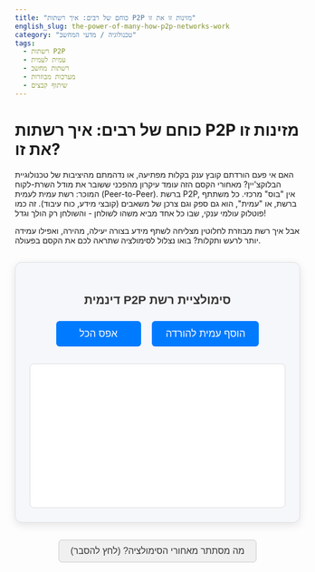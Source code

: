 ```yaml
---
title: "כוחם של רבים: איך רשתות P2P מזינות זו את זו"
english_slug: the-power-of-many-how-p2p-networks-work
category: "טכנולוגיה / מדעי המחשב"
tags:
  - רשתות P2P
  - עמית לעמית
  - רשתות מחשב
  - מערכות מבוזרות
  - שיתוף קבצים
---
```

# כוחם של רבים: איך רשתות P2P מזינות זו את זו?

האם אי פעם הורדתם קובץ ענק בקלות מפתיעה, או נדהמתם מהיציבות של טכנולוגיית הבלוקצ'יין? מאחורי הקסם הזה עומד עיקרון מהפכני ששובר את מודל השרת-לקוח המוכר: רשת עמית לעמית (Peer-to-Peer). ברשת P2P, אין "בוס" מרכזי. כל משתתף ברשת, או "עמית", הוא גם ספק וגם צרכן של משאבים (קובצי מידע, כוח עיבוד). זה כמו פוטלוק עולמי ענקי, שבו כל אחד מביא משהו לשולחן - והשולחן רק הולך וגדל!

אבל איך רשת מבוזרת לחלוטין מצליחה לשתף מידע בצורה יעילה, מהירה, ואפילו עמידה יותר לרעש ותקלות? בואו נצלול לסימולציה שתראה לכם את הקסם בפעולה.

<div id="p2p-app-container">
    <h2>סימולציית רשת P2P דינמית</h2>
    <div class="controls">
        <button id="add-peer-btn">הוסף עמית להורדה</button>
        <button id="start-download-btn" style="display: none;">התחל הורדת קובץ</button>
        <button id="reset-btn">אפס הכל</button>
    </div>
    <div id="network-area">
        <!-- SVG for network visualization -->
        <svg id="p2p-network-svg" width="800" height="450" viewBox="0 0 800 450" preserveAspectRatio="xMidYMid meet"></svg>
    </div>
    <div id="download-status" style="display: none; margin-top: 20px;">
        <h3>סטטוס הורדה לעמית החדש:</h3>
        <div id="parts-container">
            <!-- File parts visualization -->
        </div>
        <div id="progress-bar-container">
            <div id="progress-bar">0%</div>
        </div>
         <p id="download-message" style="text-align: center; font-weight: bold; min-height: 1.2em;"></p>
    </div>
</div>

<style>
#p2p-app-container {
    font-family: 'Arial', sans-serif;
    border: 1px solid #e0e0e0;
    padding: 25px;
    border-radius: 12px;
    max-width: 850px;
    margin: 30px auto;
    background-color: #f5f7fa;
    box-shadow: 0 4px 15px rgba(0, 0, 0, 0.1);
    direction: rtl; /* Ensure RTL layout */
    text-align: right; /* Align text right */
}

#p2p-app-container h2 {
    text-align: center;
    color: #333;
    margin-bottom: 25px;
}

.controls {
    margin-bottom: 30px;
    text-align: center;
}

.controls button {
    padding: 12px 24px;
    margin: 0 8px;
    cursor: pointer;
    border: none;
    border-radius: 6px;
    background-color: #007bff;
    color: white;
    font-size: 1.1rem;
    transition: background-color 0.3s ease, transform 0.1s ease;
    min-width: 150px; /* Ensure consistent button width */
}

.controls button:hover {
    background-color: #0056b3;
}

.controls button:active {
    transform: scale(0.98);
}

.controls button:disabled {
    background-color: #cccccc;
    cursor: not-allowed;
}

#network-area {
    position: relative;
    border: 1px solid #ddd;
    background-color: #ffffff;
    border-radius: 8px;
    overflow: hidden; /* Hide potential overflow from SVG animations */
}

#p2p-network-svg {
    display: block; /* Remove extra space below SVG */
}

.node {
    fill: #a0d9ff; /* Default peer - light blue */
    stroke: #4a90e2; /* Blue border */
    stroke-width: 2;
    cursor: pointer;
    transition: fill 0.3s ease, stroke 0.3s ease, transform 0.3s ease;
}

.node.seed {
    fill: #ffebb2; /* Seed peer - light orange */
    stroke: #f5a623; /* Orange border */
}

.node.downloader {
    fill: #c3e6cb; /* Downloader peer - light green */
    stroke: #5cb85c; /* Green border */
    stroke-width: 3; /* Thicker border for emphasis */
}

.node.active {
    /* Pulse effect for nodes actively involved in a transfer */
    animation: pulse 1s infinite alternate;
}

@keyframes pulse {
    from { transform: scale(1); }
    to { transform: scale(1.05); }
}


.node-label {
    text-anchor: middle;
    dominant-baseline: central;
    font-size: 11px; /* Slightly smaller font */
    fill: #333; /* Darker text */
    user-select: none;
    pointer-events: none; /* Allow clicking through text to the circle */
    font-weight: bold;
}

.link {
    stroke: #999;
    stroke-width: 1.5; /* Slightly thicker links */
     transition: stroke 0.3s ease, stroke-width 0.3s ease;
}

.link.transferring {
    stroke: #ff4d4d; /* Red/orange color for active transfer */
    stroke-width: 3;
    /* Dashed line animation */
    stroke-dasharray: 8, 4;
    animation: dash 1s linear infinite;
}

@keyframes dash {
    from { stroke-dashoffset: 12; }
    to { stroke-dashoffset: 0; }
}


#download-status {
     margin-top: 25px;
     padding-top: 20px;
     border-top: 1px dashed #ccc;
     text-align: center;
}

#download-status h3 {
    color: #333;
    margin-bottom: 15px;
}

#parts-container {
    display: flex;
    flex-wrap: wrap;
    justify-content: center; /* Center the parts */
    gap: 4px; /* Smaller gap */
    margin-top: 10px;
    padding: 10px;
    background-color: #ffffff;
    border: 1px solid #e0e0e0;
    border-radius: 8px;
    min-height: 40px; /* Give it some base height */
}

.file-part {
    width: 24px; /* Slightly larger squares */
    height: 24px;
    background-color: #eee;
    border: 1px solid #ccc;
    box-sizing: border-box;
    display: flex;
    align-items: center;
    justify-content: center;
    font-size: 10px;
    color: #555;
    position: relative;
    border-radius: 4px; /* Slightly rounded corners */
    transition: background-color 0.5s ease; /* Smooth color change */
}

.file-part.available {
    background-color: #e6f7ff; /* Lighter blue for available */
}

.file-part.downloading {
    background-color: #ffecb3; /* Yellowish for downloading */
    color: #333;
    font-weight: bold;
    /* Add a small animation? */
    animation: pulse-part 0.8s infinite alternate;
}

@keyframes pulse-part {
    from { transform: scale(1); }
    to { transform: scale(1.1); }
}


.file-part.downloaded {
    background-color: #81c784; /* Muted green for downloaded */
    color: white;
    font-weight: bold;
}

#progress-bar-container {
    width: 80%; /* Make progress bar narrower */
    background-color: #e0e0e0;
    border-radius: 10px;
    margin: 20px auto 10px auto; /* Center and add margin */
    overflow: hidden; /* Ensure bar stays within container */
    height: 25px; /* Taller progress bar */
}

#progress-bar {
    width: 0%;
    height: 100%;
    background-color: #4CAF50;
    text-align: center;
    line-height: 25px; /* Center text vertically */
    color: white;
    font-weight: bold;
    transition: width 0.5s ease; /* Smooth progress bar movement */
}

#download-message {
    color: #555;
    font-size: 1em;
    margin-top: 10px;
    min-height: 1.2em; /* Reserve space to prevent layout shifts */
}

#toggle-explanation-btn {
    display: block;
    margin: 30px auto;
    padding: 10px 20px;
    cursor: pointer;
    border: 1px solid #ccc;
    border-radius: 6px;
    background-color: #f0f0f0;
    color: #333;
    font-size: 1rem;
    transition: background-color 0.3s ease;
}

#toggle-explanation-btn:hover {
    background-color: #e0e0e0;
}


#explanation-section {
    margin-top: 25px;
    padding-top: 20px;
    border-top: 1px dashed #ccc;
    direction: rtl; /* Ensure RTL layout */
    text-align: right; /* Align text right */
}

#explanation-section h2,
#explanation-section h3 {
    color: #333;
    margin-bottom: 15px;
    text-align: right;
}

#explanation-section p,
#explanation-section ul {
    color: #555;
    line-height: 1.6;
    margin-bottom: 15px;
}

#explanation-section ul {
    padding-right: 20px; /* Indent list items */
}

#explanation-section li {
    margin-bottom: 8px;
}

</style>

<button id="toggle-explanation-btn" style="display: block; margin: 20px auto; padding: 10px 20px; cursor: pointer;">מה מסתתר מאחורי הסימולציה? (לחץ להסבר)</button>

<div id="explanation-section" style="display: none;">
    <h2>מהי רשת P2P ולמה היא כל כך מיוחדת?</h2>

    <p>דמיינו שאתם רוצים להוריד קובץ גדול. במודל השרת-לקוח המסורתי, הייתם מתחברים לשרת אחד מרכזי, וכל העומס של העלאת הקובץ לכל המשתמשים נופל עליו. אם יש יותר מדי מורידים, השרת נחנק, וההורדה איטית או נכשלת.</p>

    <h3>רשת P2P: כולם עוזרים לכולם</h3>
    <p>ברשת P2P, המצב שונה לחלוטין. כל עמית (Peer) שמוריד חלק מקובץ, הופך מיד גם ל"מקור" (Seeder) עבור החלק הזה עבור עמיתים אחרים. ככל שיותר אנשים מורידים, כך יש יותר מקורות, והרשת הופכת לחזקה ומהירה יותר! במקום עומס על נקודה אחת, העומס מתפזר על פני כל הרשת. זה עיקרון "כוחם של רבים" במיטבו.</p>

    <p>בסימולציה שלנו, ה"עמית המזרע" (Seed) הוא העמית הראשון שיש לו את הקובץ בשלמותו. שאר העמיתים מתחילים עם חלקים אקראיים או כלום, ועם הזמן כולם מורידים ומעלים זה לזה, עד שלעמית החדש (הירוק) יש את כל החלקים.</p>

    <h3>איך עמיתים מוצאים חלקים?</h3>
    <p>ברשת P2P אמיתית יש מנגנוני חיפוש מורכבים (כמו DHT - Distributed Hash Table) שעוזרים לעמית למצוא מי מחזיק בחלקים שהוא צריך. בסימולציה שלנו, העמית החדש פשוט "שואל" את העמיתים אליהם הוא מחובר אם יש להם חלקים חסרים לו. אם יש להם, מתבצעת הורדה. אם לא, הם יכולים לשאול את החברים שלהם וכן הלאה (בסימולציה שלנו החיפוש פשוט יותר ומגיע מהעמיתים המחוברים ישירות).</p>

    <h3>סוגי רשתות P2P (בקצרה):</h3>
    <ul>
        <li>**מובנות (Structured):** יש סדר מסוים, קל למצוא דברים.</li>
        <li>**לא מובנות (Unstructured):** כאוס יחסית, קשה יותר למצוא, אבל עמיד יותר לשינויים.</li>
        <li>**היברידיות:** משלבות שרת מרכזי (לדברים כמו חיפוש ראשוני) עם העברת מידע P2P.</li>
    </ul>

    <h3>למה P2P מנצחת?</h3>
    <ul>
        <li>**סקלאביליות מטורפת:** ככל שגדלה, היא רק נהיית טובה יותר!</li>
        <li>**עמידות:** אין שרת מרכזי שקל להפיל. המידע מפוזר.</li>
        <li>**עלויות נמוכות:** פחות תלויים בשרתים יקרים להעברת נתונים.</li>
    </ul>

    <h3>איפה פוגשים P2P בחיים?</h3>
    <p>הכי מוכר זה שיתוף קבצים (BitTorrent), אבל גם בלוקצ'יין (כמו בביטקוין ואת'ריום), חלק משירותי שיחות וידאו וקול, ופרויקטים של מחשוב מבוזר מבוססים על העקרונות האלה.</p>
    <p>אז בפעם הבאה שאתם מורידים משהו ברשת P2P, זכרו שאתם חלק מרשת גלובלית שבה כולם עוזרים לכולם, יוצרים יחד משהו חזק ועמיד הרבה יותר מכל שרת בודד!</p>
</div>

<script>
document.addEventListener('DOMContentLoaded', () => {
    const svg = document.getElementById('p2p-network-svg');
    const addPeerBtn = document.getElementById('add-peer-btn');
    const startDownloadBtn = document.getElementById('start-download-btn');
    const resetBtn = document.getElementById('reset-btn');
    const downloadStatusDiv = document.getElementById('download-status');
    const partsContainer = document.getElementById('parts-container');
    const progressBar = document.getElementById('progress-bar');
    const downloadMessage = document.getElementById('download-message');
    const toggleExplanationBtn = document.getElementById('toggle-explanation-btn');
    const explanationSection = document.getElementById('explanation-section');

    const SVG_WIDTH = 800;
    const SVG_HEIGHT = 450; // Increased height slightly
    const NODE_RADIUS = 18; // Slightly larger nodes
    const FILE_SIZE_PARTS = 25; // Split file into 25 parts for finer granularity
    const INITIAL_PEERS = 5; // More initial peers
    const MAX_CONNECTIONS_PER_PEER = 5; // More connections
    const SIMULATION_SPEED = 200; // Interval speed in ms for simulation ticks
    const DOWNLOAD_PART_TIME_MS = 1500; // Simulate 1.5 sec per part download

    let nodes = [];
    let links = [];
    let nodeIdCounter = 0;
    let downloaderNode = null;
    let filePartsState = []; // State for the downloader node [0: missing, 1: downloading, 2: downloaded]
    let activeDownloads = new Map(); // Map: partIndex -> { sourcePeerId, endTime, linkElement }
    let simulationInterval = null;

    // --- Network Simulation Logic ---

    // Helper function to get a random position avoiding overlap slightly
    function getRandomPosition(existingNodes) {
        let x, y, attempts = 0;
        const minDistance = NODE_RADIUS * 3; // Minimum distance between nodes
        do {
            x = Math.random() * (SVG_WIDTH - NODE_RADIUS * 2) + NODE_RADIUS;
            y = Math.random() * (SVG_HEIGHT - NODE_RADIUS * 2) + NODE_RADIUS;
            attempts++;
        } while (attempts < 100 && existingNodes.some(node => {
            const dx = x - node.x;
            const dy = y - node.y;
            return Math.sqrt(dx * dx + dy * dy) < minDistance;
        }));
        return { x, y };
    }


    function createNode(x, y, isSeed = false) {
        const id = `peer-${nodeIdCounter++}`;
        const node = {
            id: id,
            x: x,
            y: y,
            isSeed: isSeed,
            fileParts: [], // Parts this peer has (indices 0 to FILE_SIZE_PARTS-1)
            connections: new Set(), // IDs of connected peers
            displayElement: null, // SVG circle element
            labelElement: null // SVG text element
        };
        nodes.push(node);
        return node;
    }

    function addLink(node1, node2) {
        if (node1.id === node2.id) return false;
        const linkId = `${node1.id}-${node2.id}`;
        const reverseLinkId = `${node2.id}-${node1.id}`;
        // Avoid duplicate links and self-connection
        if (links.some(l => l.id === linkId || l.id === reverseLinkId)) return false;

         // Also prevent connecting if either node has reached max connections
         if (node1.connections.size >= MAX_CONNECTIONS_PER_PEER || node2.connections.size >= MAX_CONNECTIONS_PER_PEER) {
            return false;
         }


        links.push({
            id: linkId,
            source: node1.id,
            target: node2.id
        });
        node1.connections.add(node2.id);
        node2.connections.add(node1.id);
        return true;
    }

     // Helper to add a random connection
    function addRandomConnection(node) {
        const possiblePeers = nodes.filter(n => n.id !== node.id && !node.connections.has(n.id) && n.connections.size < MAX_CONNECTIONS_PER_PEER);
        if (possiblePeers.length > 0) {
            const targetNode = possiblePeers[Math.floor(Math.random() * possiblePeers.length)];
            addLink(node, targetNode);
        }
    }


    function removeLink(node1Id, node2Id) {
         links = links.filter(link => !(
            (link.source === node1Id && link.target === node2Id) ||
            (link.source === node2Id && link.target === node1Id)
        ));
        const node1 = nodes.find(n => n.id === node1Id);
        const node2 = nodes.find(n => n.id === node2Id);
        if (node1) node1.connections.delete(node2Id);
        if (node2) node2.connections.delete(node1Id);
    }

    function removeNode(nodeId) {
         // Stop any active downloads involving this node
         if (activeDownloads.size > 0) {
              activeDownloads.forEach((dl, partIndex) => {
                   if (dl.sourcePeerId === nodeId || (downloaderNode && dl.sourcePeerId === downloaderNode.id)) {
                        // If the node being removed is the source or the downloader itself (which shouldn't happen mid-download)
                         // We need to handle this. For simplicity, if source removed, the download fails for that part.
                         if(dl.sourcePeerId === nodeId && downloaderNode) {
                              // Mark the part as missing again if source disappears
                              if (filePartsState[partIndex] === 1) { // Only if it was actively downloading from this source
                                   filePartsState[partIndex] = 0; // Mark as missing again
                                   console.log(`Download of part ${partIndex + 1} failed: Source peer ${nodeId} removed.`);
                             }
                         }
                         // Clean up animation
                         if(dl.linkElement) {
                             dl.linkElement.classList.remove('transferring');
                             if(dl.linkElement._animationInterval) clearInterval(dl.linkElement._animationInterval);
                             dl.linkElement.style.strokeDashoffset = 0;
                         }
                          activeDownloads.delete(partIndex); // Remove from active downloads
                   }
              });
         }


        nodes = nodes.filter(node => node.id !== nodeId);
        // Remove links connected to this node
        links = links.filter(link => link.source !== nodeId && link.target !== nodeId);
        // Remove connections from other nodes
        nodes.forEach(node => node.connections.delete(nodeId));
        // Clear downloader if removed
        if (downloaderNode && downloaderNode.id === nodeId) {
            downloaderNode = null;
            stopSimulation();
            downloadStatusDiv.style.display = 'none';
            startDownloadBtn.style.display = 'none';
            addPeerBtn.disabled = false; // Allow adding new peer
             downloadMessage.textContent = '';
        }
        updateVisualization();
         updateDownloadStatusDisplay(); // Update parts display if downloader removed mid-download
    }


    function initializeNetwork() {
        nodes = [];
        links = [];
        nodeIdCounter = 0;
        downloaderNode = null;
        filePartsState = [];
        activeDownloads = new Map();
        stopSimulation();


        // Create initial peers
        for (let i = 0; i < INITIAL_PEERS; i++) {
             const pos = getRandomPosition(nodes);
            const peer = createNode(pos.x, pos.y, i === 0); // Make the first node a seed
            // Give initial parts to peers (e.g., distribute parts or give all to seed)
            if (peer.isSeed) {
                peer.fileParts = Array.from({ length: FILE_SIZE_PARTS }, (_, i) => i); // Seed has all parts
            } else {
                 // Give non-seed peers 0 parts initially, they join the network empty-handed
                 peer.fileParts = []; // Start with no parts
            }
        }

        // Add some initial random connections
        if (nodes.length > 1) {
            nodes.forEach(node => {
                // Try to add a few connections
                for(let i = 0; i < MAX_CONNECTIONS_PER_PEER / 2; i++) { // Aim for half max connections initially
                     addRandomConnection(node);
                }
            });

            // Ensure the seed is connected to at least one other peer
             const seedNode = nodes.find(n => n.isSeed);
             if (seedNode && seedNode.connections.size === 0 && nodes.length > 1) {
                  addLink(seedNode, nodes.find(n => !n.isSeed)); // Connect seed to a non-seed if isolated
             }
        }


        updateVisualization();
        downloadStatusDiv.style.display = 'none';
        startDownloadBtn.style.display = 'none';
        addPeerBtn.disabled = false;
        downloadMessage.textContent = '';
    }

    function updateVisualization() {
        // Clear SVG
        svg.innerHTML = '';

        // Draw links
        links.forEach(link => {
            const sourceNode = nodes.find(n => n.id === link.source);
            const targetNode = nodes.find(n => n.id === link.target);
            if (sourceNode && targetNode) {
                const line = document.createElementNS('http://www.w3.org/2000/svg', 'line');
                line.setAttribute('x1', sourceNode.x);
                line.setAttribute('y1', sourceNode.y);
                line.setAttribute('x2', targetNode.x);
                line.setAttribute('y2', targetNode.y);
                line.classList.add('link');
                line.dataset.sourceId = sourceNode.id;
                line.dataset.targetId = targetNode.id;
                // Check if this link is active in a download
                 const isActiveLink = Array.from(activeDownloads.values()).some(dl =>
                     (dl.sourcePeerId === sourceNode.id && dl.downloaderId === targetNode.id) ||
                     (dl.sourcePeerId === targetNode.id && dl.downloaderId === sourceNode.id) // Assuming downloader is target
                 );

                 if (isActiveLink) {
                     line.classList.add('transferring');
                 }

                svg.appendChild(line);
                 // Store link element reference in activeDownloads if needed for animation cleanup
                Array.from(activeDownloads.entries()).forEach(([partIndex, dl]) => {
                     if ((dl.sourcePeerId === sourceNode.id && dl.downloaderId === targetNode.id) ||
                         (dl.sourcePeerId === targetNode.id && dl.downloaderId === sourceNode.id)) {
                          dl.linkElement = line; // Store reference
                     }
                });
            }
        });

        // Draw nodes
        nodes.forEach(node => {
            const circle = document.createElementNS('http://www.w3.org/2000/svg', 'circle');
            circle.setAttribute('cx', node.x);
            circle.setAttribute('cy', node.y);
            circle.setAttribute('r', NODE_RADIUS);
            circle.classList.add('node');
            if (node.isSeed) circle.classList.add('seed');
            if (node === downloaderNode) circle.classList.add('downloader');

             // Check if this node is actively sourcing a part for the downloader
             const isSourcing = Array.from(activeDownloads.values()).some(dl => dl.sourcePeerId === node.id);
             if (isSourcing) {
                 circle.classList.add('active'); // Add pulse animation class
             }


            circle.dataset.nodeId = node.id; // Store ID for event listeners

             // Add mouseover/mouseout for potential future tooltip or highlighting
             // circle.addEventListener('mouseover', (event) => { showNodeInfo(node, event); });
             // circle.addEventListener('mouseout', () => { hideNodeInfo(); });


            node.displayElement = circle; // Store reference
            svg.appendChild(circle);

            // Add label (Node ID/Name)
            const text = document.createElementNS('http://www.w3.org/2000/svg', 'text');
            text.setAttribute('x', node.x);
            text.setAttribute('y', node.y);
            text.textContent = node.id.replace('peer-', 'עמית ');
            text.classList.add('node-label');
            node.labelElement = text; // Store reference
            svg.appendChild(text);
        });

         // Bring nodes to front (draw nodes after links)
         nodes.forEach(node => {
             if(node.displayElement) svg.appendChild(node.displayElement);
             if(node.labelElement) svg.appendChild(node.labelElement);
         });
    }

    function updateDownloadStatusDisplay() {
        partsContainer.innerHTML = '';
        filePartsState.forEach((state, index) => {
            const partDiv = document.createElement('div');
            partDiv.classList.add('file-part');
            partDiv.textContent = index + 1; // Display part number (1-based)
            if (state === 1) {
                partDiv.classList.add('downloading');
            } else if (state === 2) {
                partDiv.classList.add('downloaded');
            }
            partsContainer.appendChild(partDiv);
        });

        const downloadedCount = filePartsState.filter(state => state === 2).length;
        const progressPercent = (downloadedCount / FILE_SIZE_PARTS) * 100;
        progressBar.style.width = progressPercent + '%';
        progressBar.textContent = Math.round(progressPercent) + '%';

        if (progressPercent === 100 && simulationInterval) {
            stopSimulation();
            downloadMessage.textContent = `הורדה הושלמה בהצלחה! עמית ${downloaderNode.id} מחזיק כעת את כל הקובץ.`;
            if (downloaderNode) {
                // Downloader node now has all parts and can seed
                downloaderNode.fileParts = Array.from({ length: FILE_SIZE_PARTS }, (_, i) => i);
                 // Optionally update node color or status visually if needed
            }
            startDownloadBtn.style.display = 'none'; // Download finished
            addPeerBtn.disabled = false; // Allow adding new peer for a new download
        } else if (progressPercent < 100 && simulationInterval) {
             downloadMessage.textContent = `מוריד חלקים... (${downloadedCount} מתוך ${FILE_SIZE_PARTS})`;
        } else if (downloaderNode && !simulationInterval) {
             if (progressPercent === 0) {
                 downloadMessage.textContent = `עמית ${downloaderNode.id} מוכן להורדה.`;
             } else if (progressPercent < 100) {
                 downloadMessage.textContent = `הורדה מושהית. לחץ "התחל הורדת קובץ" להמשך.`;
             }
        }
    }

    // Find connected peers that have specific parts
    function findConnectedPeersWithParts(downloaderId, partsNeededIndices) {
         const downloader = nodes.find(n => n.id === downloaderId);
         if (!downloader) return new Map();

         const potentialSources = new Map(); // Map: partIndex -> Set of peerIds

         downloader.connections.forEach(connectedPeerId => {
              const connectedPeer = nodes.find(n => n.id === connectedPeerId);
              if (connectedPeer) {
                   partsNeededIndices.forEach(partIndex => {
                        // A peer can source a part if it has it AND is not currently the downloader
                       if (connectedPeer.fileParts.includes(partIndex) && connectedPeer.id !== downloaderId) {
                            if (!potentialSources.has(partIndex)) {
                                potentialSources.set(partIndex, new Set());
                            }
                            potentialSources.get(partIndex).add(connectedPeer.id);
                       }
                   });
              }
         });

         return potentialSources; // Returns a Map: partIndex -> Set of peerIds connected to downloader
    }


    function startSimulation() {
        if (!downloaderNode || simulationInterval) return;

        console.log("Starting download simulation for:", downloaderNode.id);
        startDownloadBtn.disabled = true;
         downloadMessage.textContent = 'מחפש חלקים ומוריד...';


        // Simulation loop
        simulationInterval = setInterval(() => {
            const partsNeeded = filePartsState
                .map((state, index) => state === 0 ? index : -1)
                .filter(index => index !== -1);

            if (partsNeeded.length === 0) {
                // All parts downloaded
                stopSimulation();
                updateDownloadStatusDisplay(); // Final update
                return;
            }

            // Remove finished active downloads
            const now = Date.now();
            Array.from(activeDownloads.entries()).forEach(([partIndex, dl]) => {
                if (now >= dl.endTime) {
                    // Download finished for this part
                    filePartsState[partIndex] = 2; // Mark as downloaded
                    // Add the downloaded part to the downloader's fileParts array so it can become a source
                     if (downloaderNode && !downloaderNode.fileParts.includes(partIndex)) {
                         downloaderNode.fileParts.push(partIndex);
                     }

                    console.log(`Finished downloading part ${partIndex + 1}`);
                    // Clean up animation
                    if(dl.linkElement) {
                        dl.linkElement.classList.remove('transferring');
                        if(dl.linkElement._animationInterval) clearInterval(dl.linkElement._animationInterval);
                        dl.linkElement.style.strokeDashoffset = 0;
                    }
                    // Remove 'active' class from source peer if it's no longer sourcing anything
                    const sourcePeer = nodes.find(n => n.id === dl.sourcePeerId);
                    if (sourcePeer && !Array.from(activeDownloads.values()).some(adl => adl.sourcePeerId === sourcePeer.id)) {
                         sourcePeer.displayElement.classList.remove('active');
                    }


                    activeDownloads.delete(partIndex); // Remove from active downloads
                    updateDownloadStatusDisplay(); // Update UI immediately when a part finishes
                }
            });


            // Find available sources for needed parts from connected peers
            const partsCurrentlyDownloading = Array.from(activeDownloads.keys());
            const partsMissingAndNotDownloading = partsNeeded.filter(p => !partsCurrentlyDownloading.includes(p));

            // Prioritize parts from peers with many connections or the seed? For simplicity, pick from available sources.
            const potentialSources = findConnectedPeersWithParts(downloaderNode.id, partsMissingAndNotDownloading);

            // How many parts to download concurrently?
            const concurrentDownloadsLimit = 4; // e.g., up to 4 at a time

            // Attempt to start new downloads if below limit
             let currentConcurrent = activeDownloads.size;
            partsMissingAndNotDownloading.forEach(partIndex => {
                if (currentConcurrent >= concurrentDownloadsLimit) return; // Max concurrent downloads reached

                const availablePeers = potentialSources.get(partIndex);

                if (availablePeers && availablePeers.size > 0) {
                    // Pick one available peer randomly
                    const sourcePeerId = Array.from(availablePeers)[Math.floor(Math.random() * availablePeers.size)];
                    const sourcePeer = nodes.find(n => n.id === sourcePeerId);

                    if (sourcePeer) {
                        // Simulate starting download from sourcePeer for partIndex
                        filePartsState[partIndex] = 1; // Mark as downloading
                         currentConcurrent++;
                        console.log(`Attempting download of part ${partIndex + 1} from ${sourcePeer.id}`);

                        const startTime = now;
                        const endTime = now + DOWNLOAD_PART_TIME_MS;

                        // Find or create the link element for animation
                        let linkElement = svg.querySelector(`.link[data-source-id="${downloaderNode.id}"][data-target-id="${sourcePeer.id}"]`) ||
                                          svg.querySelector(`.link[data-source-id="${sourcePeer.id}"][data-target-id="${downloaderNode.id}"]`);

                         if (!linkElement) {
                              // If link doesn't exist (shouldn't happen if findConnectedPeersWithParts is correct), add it?
                              // For this sim, links are pre-established. If no link, cannot download from that peer.
                              console.warn(`No direct link between ${downloaderNode.id} and ${sourcePeer.id} to download part ${partIndex + 1}.`);
                              filePartsState[partIndex] = 0; // Revert state if link not found
                               return; // Cannot start download
                         }


                        // Mark as actively downloading
                         activeDownloads.set(partIndex, {
                             sourcePeerId: sourcePeer.id,
                             downloaderId: downloaderNode.id,
                             endTime: endTime,
                             linkElement: linkElement // Store reference to animate
                         });

                         // Add animation class to link and source peer
                         linkElement.classList.add('transferring');
                         sourcePeer.displayElement.classList.add('active'); // Add pulse animation

                        // updateDownloadStatusDisplay(); // Update UI when a part starts (optional, less frequent updates are fine too)
                    }
                }
            });

            updateVisualization(); // Redraw links/nodes including active states
            updateDownloadStatusDisplay(); // Update parts UI

        }, SIMULATION_SPEED); // Simulation tick speed
    }

    function stopSimulation() {
        if (simulationInterval) {
            clearInterval(simulationInterval);
            simulationInterval = null;

            // Reset animations and active states
            svg.querySelectorAll('.link').forEach(linkElement => {
                 linkElement.classList.remove('transferring');
                 if(linkElement._animationInterval) clearInterval(linkElement._animationInterval); // Should not happen with CSS animation
                 linkElement.style.strokeDashoffset = 0; // Ensure dash offset resets
            });
             svg.querySelectorAll('.node').forEach(nodeElement => {
                 nodeElement.classList.remove('active');
             });

             activeDownloads.clear(); // Clear any pending downloads

        }
         startDownloadBtn.disabled = false; // Re-enable button if simulation stopped manually
         downloadMessage.textContent = 'הסימולציה מושהית.';
    }

    function resetSimulation() {
        stopSimulation();
        initializeNetwork();
        downloadMessage.textContent = '';
         console.log("Simulation reset.");
    }

    function addPeerForDownload() {
        if (downloaderNode) {
            alert("יש כבר עמית אחד שמוריד. אפס הכל כדי להוסיף עמית חדש.");
            return;
        }
         if (nodes.length === 0) {
             alert("אנא צור עמיתים ראשוניים לפני הוספת עמית להורדה.");
             return;
         }
        if (nodes.length >= 10) { // Limit total peers for visualization clarity
             alert("הסימולציה תומכת בעד 10 עמיתים לבהירות. אפס הכל והתחל מחדש.");
             return;
        }


         const pos = getRandomPosition(nodes);
        const newNode = createNode(pos.x, pos.y, false); // New node is not a seed initially
        downloaderNode = newNode;

        // Connect the new node to a few random existing peers (up to MAX_CONNECTIONS_PER_PEER)
        const existingNodes = nodes.filter(n => n.id !== newNode.id);
        const numConnectionsToAttempt = Math.min(MAX_CONNECTIONS_PER_PEER, existingNodes.length);
        const shuffledNodes = existingNodes.sort(() => 0.5 - Math.random()); // Shuffle to pick randomly
        let connectionsMade = 0;
        for (let i = 0; i < numConnectionsToAttempt; i++) {
             if (addLink(newNode, shuffledNodes[i])) {
                  connectionsMade++;
             }
        }
         if (connectionsMade === 0 && existingNodes.length > 0) {
              // Ensure at least one connection if possible
               addLink(newNode, existingNodes[0]);
         }


        // Initialize file parts state for the new downloader
        filePartsState = Array(FILE_SIZE_PARTS).fill(0); // 0: missing

        updateVisualization();
        updateDownloadStatusDisplay();
        downloadStatusDiv.style.display = 'block';
        startDownloadBtn.style.display = 'block';
        addPeerBtn.disabled = true; // Cannot add another downloader
        downloadMessage.textContent = `עמית ${downloaderNode.id} הצטרף לרשת ומוכן להורדה.`;

        console.log("Added downloader node:", downloaderNode.id);
    }


    // --- Event Listeners ---
    addPeerBtn.addEventListener('click', addPeerForDownload);
    startDownloadBtn.addEventListener('click', startSimulation);
    resetBtn.addEventListener('click', resetSimulation);

    toggleExplanationBtn.addEventListener('click', () => {
        const isHidden = explanationSection.style.display === 'none';
        explanationSection.style.display = isHidden ? 'block' : 'none';
        toggleExplanationBtn.textContent = isHidden ? 'הסתר הסבר' : 'מה מסתתר מאחורי הסימולציה? (לחץ להסבר)';
    });


    // --- Initial Setup ---
    initializeNetwork();
});
</script>
```